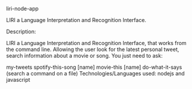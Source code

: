 liri-node-app

LIRI a Language Interpretation and Recognition Interface.

Description:

LIRI a Language Interpretation and Recognition Interface, that works from the command line. Allowing the user look for the latest personal tweet, search information about a movie or song. You just need to ask:

my-tweets
spotify-this-song [name]
movie-this [name]
do-what-it-says (search a command on a file)
Technologies/Languages used:
nodejs and javascript
